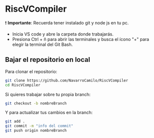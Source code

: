 # RiscVCompiler
❗ **Importante**: Recuerda tener instalado git y node js en tu pc.
- Inicia VS code y abre la carpeta donde trabajarás.
- Presiona Ctrl + ñ para abrir las terminales y busca el ícono "+" para elegir la terminal del Git Bash.
## Bajar el repositorio en local
Para clonar el repositorio:
```bash
git clone https://github.com/NavarroCamilo/RiscVCompiler
cd RiscVCompiler
```
Si quieres trabajar sobre tu propia branch:
```bash
git checkout -b nombreBranch
```
Y para actualizar tus cambios en la branch:
```bash
git add .
git commit -m "info del commit"
git push origin nombreBranch
```



